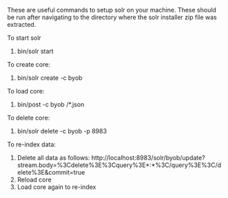 These are useful commands to setup solr on your machine. These should be run after navigating to the directory where the solr installer zip file was extracted.

To start solr

1. bin/solr start

To create core:

1.  bin/solr create -c byob

To load core:

1. bin/post -c byob <folder location where all source json files are present>/*.json

To delete core:

1. bin/solr delete -c byob -p 8983

To re-index data:

1. Delete all data as follows: 
   http://localhost:8983/solr/byob/update?stream.body=%3Cdelete%3E%3Cquery%3E*:*%3C/query%3E%3C/delete%3E&commit=true
2. Reload core
3. Load core again to re-index

